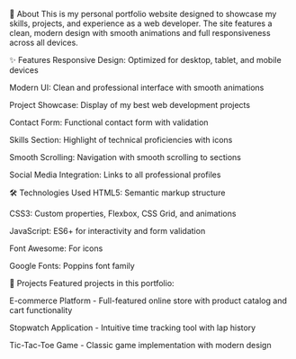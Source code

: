 📖 About
This is my personal portfolio website designed to showcase my skills, projects, and experience as a web developer. The site features a clean, modern design with smooth animations and full responsiveness across all devices.

✨ Features
Responsive Design: Optimized for desktop, tablet, and mobile devices

Modern UI: Clean and professional interface with smooth animations

Project Showcase: Display of my best web development projects

Contact Form: Functional contact form with validation

Skills Section: Highlight of technical proficiencies with icons

Smooth Scrolling: Navigation with smooth scrolling to sections

Social Media Integration: Links to all professional profiles

🛠️ Technologies Used
HTML5: Semantic markup structure

CSS3: Custom properties, Flexbox, CSS Grid, and animations

JavaScript: ES6+ for interactivity and form validation

Font Awesome: For icons

Google Fonts: Poppins font family

🚀 Projects
Featured projects in this portfolio:

E-commerce Platform - Full-featured online store with product catalog and cart functionality

Stopwatch Application - Intuitive time tracking tool with lap history

Tic-Tac-Toe Game - Classic game implementation with modern design

